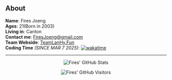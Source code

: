## About

**Name**: Fires Joeng  
**Ages**: 21(Born in 2003)  
**Living in**: Canton  
**Contact me**: FiresJoeng@gmail.com  
**Team Webside**: [TeamLanHy.Fun](http://TeamLanHy.Fun)  
**Coding Time** _(SINCE MAR 7 2025)_: [![wakatime](https://wakatime.com/badge/user/55f19e0b-1919-4212-a045-db07aa73f727.svg)](https://wakatime.com/@FiresJoeng)  

---
<div align="center">

![Fires' GitHub Stats](https://github-readme-stats-git-master-fires-projects-94a8f1a6.vercel.app/api?username=FiresJoeng&include_all_commits=true)

![Fires' GitHub Visitors](https://img.shields.io/badge/dynamic/json?label=Visitors&query=value&url=https://api.countapi.xyz/hit/FiresJoeng/FiresJoeng&color=blue)

</div>
